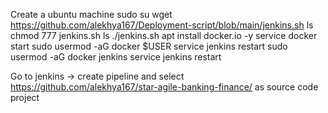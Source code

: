 Create a ubuntu machine 
sudo su
wget https://github.com/alekhya167/Deployment-script/blob/main/jenkins.sh
ls
chmod 777 jenkins.sh
ls
./jenkins.sh
 apt install docker.io -y
 service docker start
sudo usermod -aG docker $USER
service jenkins restart
 sudo usermod -aG docker jenkins
 service jenkins restart


 Go to jenkins -> create pipeline and select https://github.com/alekhya167/star-agile-banking-finance/ as source code project
